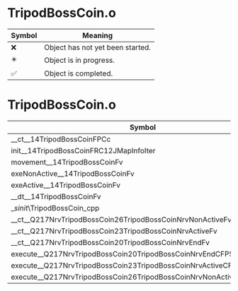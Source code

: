 # TripodBossCoin.o
| Symbol | Meaning 
| ------------- | ------------- 
| :x: | Object has not yet been started. 
| :eight_pointed_black_star: | Object is in progress. 
| :white_check_mark: | Object is completed. 


# TripodBossCoin.o
| Symbol | Decompiled? |
| ------------- | ------------- |
| __ct__14TripodBossCoinFPCc | :x: |
| init__14TripodBossCoinFRC12JMapInfoIter | :x: |
| movement__14TripodBossCoinFv | :x: |
| exeNonActive__14TripodBossCoinFv | :x: |
| exeActive__14TripodBossCoinFv | :x: |
| __dt__14TripodBossCoinFv | :x: |
| __sinit_\TripodBossCoin_cpp | :x: |
| __ct__Q217NrvTripodBossCoin26TripodBossCoinNrvNonActiveFv | :x: |
| __ct__Q217NrvTripodBossCoin23TripodBossCoinNrvActiveFv | :x: |
| __ct__Q217NrvTripodBossCoin20TripodBossCoinNrvEndFv | :x: |
| execute__Q217NrvTripodBossCoin20TripodBossCoinNrvEndCFP5Spine | :x: |
| execute__Q217NrvTripodBossCoin23TripodBossCoinNrvActiveCFP5Spine | :x: |
| execute__Q217NrvTripodBossCoin26TripodBossCoinNrvNonActiveCFP5Spine | :x: |
